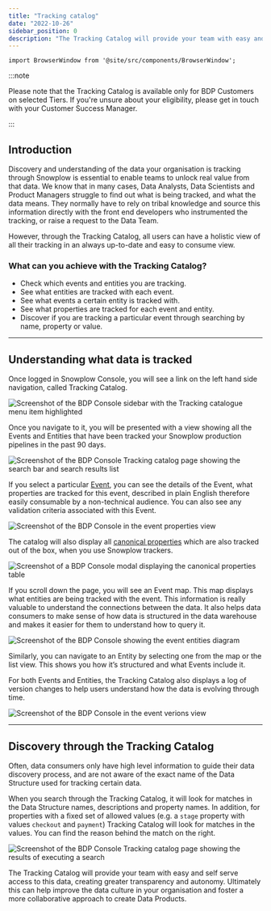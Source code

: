 ```yaml
---
title: "Tracking catalog"
date: "2022-10-26"
sidebar_position: 0
description: "The Tracking Catalog will provide your team with easy and self serve access to the events you’re tracking, creating greater transparency and autonomy. This can help improve the data culture in your organisation and foster a more collaborative approach to create Data Products."
---
```


```mdx-code-block
import BrowserWindow from '@site/src/components/BrowserWindow';
```


:::note

 Please note that the Tracking Catalog is available only for BDP Customers on selected Tiers. If you're unsure about your eligibility, please get in touch with your Customer Success Manager.

:::

## Introduction

Discovery and understanding of the data your organisation is tracking through Snowplow is essential to enable teams to unlock real value from that data.
We know that in many cases, Data Analysts, Data Scientists and Product Managers struggle to find out what is being tracked, and what the data means. They normally have to rely on tribal knowledge and source this information directly with the front end developers who instrumented the tracking, or raise a request to the Data Team.

However, through the Tracking Catalog, all users can have a holistic view of all their tracking in an always up-to-date and easy to consume view.

### What can you achieve with the Tracking Catalog?
* Check which events and entities you are tracking.
* See what entities are tracked with each event.
* See what events a certain entity is tracked with.
* See what properties are tracked for each event and entity.
* Discover if you are tracking a particular event through searching by name, property or value.

* * *

## Understanding what data is tracked

Once logged in Snowplow Console, you will see a link on the left hand side navigation, called Tracking Catalog. 

<BrowserWindow url ="https://console.snowplowanalytics.com/">
    <img src={require("./images/Tracking-Catalog-Nav.png").default} alt="Screenshot of the BDP Console sidebar with the Tracking catalogue menu item highlighted"/>
</BrowserWindow>

Once you navigate to it, you will be presented with a view showing all the Events and Entities that have been tracked your Snowplow production pipelines in the past 90 days.

<BrowserWindow url ="https://console.snowplowanalytics.com/">
    <img src={require("./images/TC-Landing-page.png").default} alt="Screenshot of the BDP Console Tracking catalog page showing the search bar and search results list"/>
</BrowserWindow>

If you select a particular [Event](/docs/understanding-tracking-design/understanding-events-entities/index.md), you can see the details of the Event, what properties are tracked for this event, described in plain English therefore easily consumable by a non-technical audience. You can also see any validation criteria associated with this Event.

<BrowserWindow url ="https://console.snowplowanalytics.com/">
    <img src={require("./images/event-details.png").default} alt="Screenshot of the BDP Console in the event properties view"/>
</BrowserWindow>

The catalog will also display all [canonical properties](/docs/understanding-your-pipeline/canonical-event/index.md#understanding-the-individual-fields) which are also tracked out of the box, when you use Snowplow trackers.

<BrowserWindow url ="https://console.snowplowanalytics.com/">
    <img src={require("./images/canonical-properties.png").default} alt="Screenshot of a BDP Console modal displaying the canonical properties table"/>
</BrowserWindow>

If you scroll down the page, you will see an Event map. 
This map displays what entities are being tracked with the event. This information is really valuable to understand the connections between the data.
It also helps data consumers to make sense of how data is structured in the data warehouse and makes it easier for them to understand how to query it.

<BrowserWindow url ="https://console.snowplowanalytics.com/">
    <img src={require("./images/event-map.png").default} alt="Screenshot of the BDP Console showing the event entities diagram"/>
</BrowserWindow>

Similarly, you can navigate to an Entity by selecting one from the map or the list view. This shows you how it’s structured and what Events include it.

For both Events and Entities, the Tracking Catalog also displays a log of version changes to help users understand how the data is evolving through time.

<BrowserWindow url ="https://console.snowplowanalytics.com/">
    <img src={require("./images/versions.png").default} alt="Screenshot of the BDP Console in the event verions view"/>
</BrowserWindow>

* * *

## Discovery through the Tracking Catalog

Often, data consumers only have high level information to guide their data discovery process, and are not aware of the exact name of the Data Structure used for tracking certain data.

When you search through the Tracking Catalog, it will look for matches in the Data Structure names, descriptions and property names. In addition, for properties with a fixed set of allowed values (e.g. a `stage` property with values `checkout` and `payment`) Tracking Catalog will look for matches in the values.
You can find the reason behind the match on the right.

<BrowserWindow url ="https://console.snowplowanalytics.com/">
    <img src={require("./images/search.png").default} alt="Screenshot of the BDP Console Tracking catalog page showing the results of executing a search"/>
</BrowserWindow>

The Tracking Catalog will provide your team with easy and self serve access to this data, creating greater transparency and autonomy. 
Ultimately this can help improve the data culture in your organisation and foster a more collaborative approach to create Data Products.
